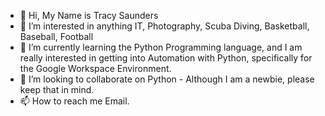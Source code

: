 - 👋 Hi, My Name is Tracy Saunders
- 👀 I’m interested in anything IT, Photography, Scuba Diving, Basketball, Baseball, Football
- 🌱 I’m currently learning the Python Programming language, and I am really interested in getting into Automation with Python, specifically for the Google Workspace Environment. 
- 💞️ I’m looking to collaborate on Python - Although I am a newbie, please keep that in mind. 
- 📫 How to reach me Email. 

<!---
tesaunders0928/tesaunders0928 is a ✨ special ✨ repository because its `README.md` (this file) appears on your GitHub profile.
You can click the Preview link to take a look at your changes.
--->
